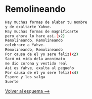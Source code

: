 #   Remolineando

```bash hl_lines="2-4"
Hay muchas formas de alabar tu nombre
y de exaltarte Yahve.
Hay muchas formas de magnificarte
pero ahora lo hare asi.(x2)
Remolineando, Remolineando
celebrare a Yahve.
Remolineando, Remolineando
Por causa de el yo sere feliz(x2)
Sacó mi vida dela anonimato
me dio corona y vestido real
Asi es Yahve, exalta al pequeño
Por causa de el yo sere feliz(x4)
Espero y les salga
Suerte
```

[Volver al esquema -->](../index.md)